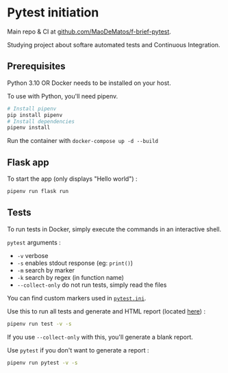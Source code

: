 # Pytest initiation

Main repo & CI at [github.com/MaoDeMatos/f-brief-pytest](https://github.com/MaoDeMatos/f-brief-pytest).

Studying project about softare automated tests and Continuous Integration.

## Prerequisites

Python 3.10 OR Docker needs to be installed on your host.

To use with Python, you'll need pipenv.

```sh
# Install pipenv
pip install pipenv
# Install dependencies
pipenv install
```

Run the container with `docker-compose up -d --build`

## Flask app

To start the app (only displays "Hello world") :

```sh
pipenv run flask run
```

## Tests

To run tests in Docker, simply execute the commands in an interactive shell.

`pytest` arguments :

- `-v` verbose
- `-s` enables stdout response (eg: `print()`)
- `-m` search by marker
- `-k` search by regex (in function name)
- `--collect-only` do not run tests, simply read the files

You can find custom markers used in [`pytest.ini`](./pytest.ini).

Use this to run all tests and generate and HTML report (located [here](./__tests__/report.html)) :

```sh
pipenv run test -v -s
```

If you use `--collect-only` with this, you'll generate a blank report.

Use `pytest` if you don't want to generate a report :

```sh
pipenv run pytest -v -s
```
